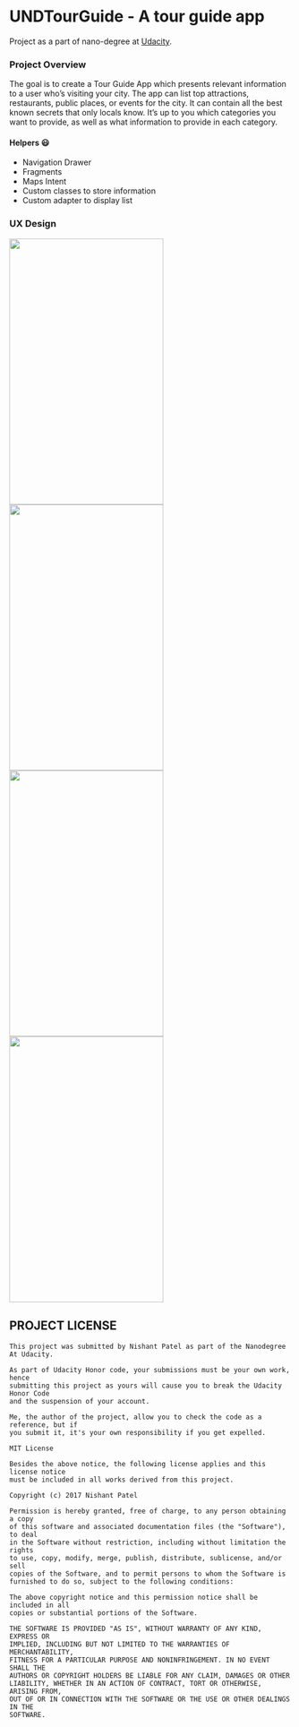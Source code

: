 # UNDTourGuide - A tour guide app

Project as a part of nano-degree at [Udacity](https://www.udacity.com).

### Project Overview

The goal is to create a Tour Guide App which presents relevant information to a user who’s visiting your city. The app can list top attractions, restaurants, public places, or events for the city. It can contain all the best known secrets that only locals know. It’s up to you which categories you want to provide, as well as what information to provide in each category.

#### Helpers :smiley:

- Navigation Drawer
- Fragments
- Maps Intent
- Custom classes to store information
- Custom adapter to display list

### UX Design

<img src="https://user-images.githubusercontent.com/32653955/32425078-90dd4194-c27e-11e7-982f-6027b08af5d7.png" width="275" height="475"> <img src="https://user-images.githubusercontent.com/32653955/32425077-90d15b0e-c27e-11e7-84e2-9f5a82852737.png" width="275" height="475"> 
<img src="https://user-images.githubusercontent.com/32653955/32425923-c12fa552-c284-11e7-9b92-7de5e910378f.png" width="275" height="475"> <img src="https://user-images.githubusercontent.com/32653955/32425075-90b6e102-c27e-11e7-9691-6433f1d4d9bc.png" width="275" height="475"> 

## PROJECT LICENSE

```
This project was submitted by Nishant Patel as part of the Nanodegree At Udacity.

As part of Udacity Honor code, your submissions must be your own work, hence
submitting this project as yours will cause you to break the Udacity Honor Code
and the suspension of your account.

Me, the author of the project, allow you to check the code as a reference, but if
you submit it, it's your own responsibility if you get expelled.

MIT License

Besides the above notice, the following license applies and this license notice
must be included in all works derived from this project.

Copyright (c) 2017 Nishant Patel

Permission is hereby granted, free of charge, to any person obtaining a copy
of this software and associated documentation files (the "Software"), to deal
in the Software without restriction, including without limitation the rights
to use, copy, modify, merge, publish, distribute, sublicense, and/or sell
copies of the Software, and to permit persons to whom the Software is
furnished to do so, subject to the following conditions:

The above copyright notice and this permission notice shall be included in all
copies or substantial portions of the Software.

THE SOFTWARE IS PROVIDED "AS IS", WITHOUT WARRANTY OF ANY KIND, EXPRESS OR
IMPLIED, INCLUDING BUT NOT LIMITED TO THE WARRANTIES OF MERCHANTABILITY,
FITNESS FOR A PARTICULAR PURPOSE AND NONINFRINGEMENT. IN NO EVENT SHALL THE
AUTHORS OR COPYRIGHT HOLDERS BE LIABLE FOR ANY CLAIM, DAMAGES OR OTHER
LIABILITY, WHETHER IN AN ACTION OF CONTRACT, TORT OR OTHERWISE, ARISING FROM,
OUT OF OR IN CONNECTION WITH THE SOFTWARE OR THE USE OR OTHER DEALINGS IN THE
SOFTWARE.
```
